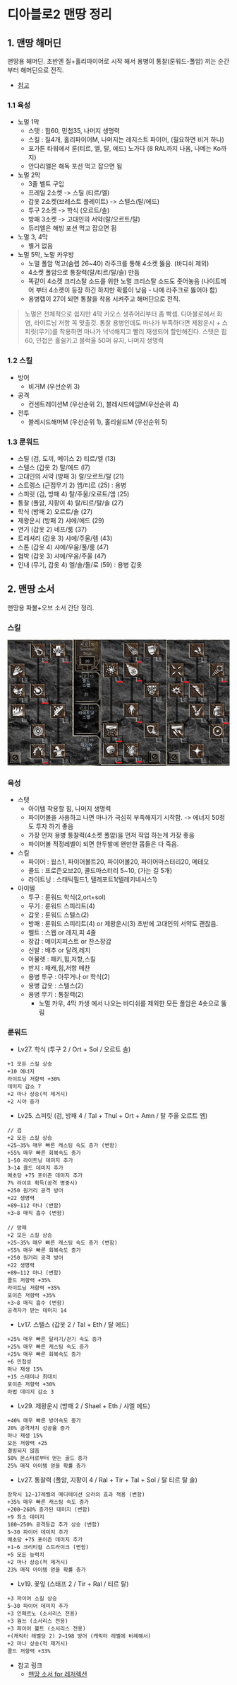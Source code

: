 # 디아블로2 맨땅 정리 

## 1. 맨땅 해머딘 

맨땅용 해머딘. 초반엔 질+홀리파이어로 시작 해서 용병이 통찰(룬워드-폴암) 끼는 순간 부터 해머딘으로 전직. 

- [참고](https://www.youtube.com/watch?v=oUVN7_AzmvQ&ab_channel=%EB%8B%A8TV)

### 1.1 육성

- 노멀 1막
  - 스탯 : 힘60, 민첩35, 나머지 생명력
  - 스킬 : 질4개, 홀리파이어M, 나머지는 레지스트 파이어, (필요하면 비거 하나)
  - 포가튼 타워에서 룬(티르, 엘, 탈, 에드) 노가다 (8 RAL까지 나옴, 나메는 Ko까지)
  - 안다리엘은 해독 포션 먹고 잡으면 됨 
- 노멀 2막
  - 3줄 벨트 구입
  - 프레일 2소켓 -> 스틸 (티르/엘)
  - 갑옷 2소켓(브레스트 플레이트) -> 스텔스(탈/에드)
  - 투구 2소켓 -> 학식 (오르트/솔) 
  - 방패 3소켓 -> 고대인의 서약(랄/오르트/탈)
  - 듀리엘은 해빙 포션 먹고 잡으면 됨
- 노멀 3, 4막 
  - 별거 없음
- 노멀 5막, 노말 카우방
  - 노멀 폴암 먹고(숨렙 26~40) 라주크를 통해 4소켓 뚫음. (바디쉬 제외)
  - 4소켓 폴암으로 통찰력(랄/티르/탈/솔) 만듬
  - 똑같이 4소켓 크리스탈 소드를 위한 노멀 크리스탈 소드도 줏어놓음 (나이트메어 부터 4소켓이 등장 하긴 하지만 확률이 낮음 - 나메 라주크로 뚫어야 함)
  - 용병렙이 27이 되면 통찰을 착용 시켜주고 해머딘으로 전직. 

> 노멀은 전체적으로 쉽지만 4막 카오스 생츄어리부터 좀 빡셈. 디아블로에서 화염, 라이트닝 저항 꼭 맞출것. 
> 통찰 용병인데도 마나가 부족하다면 제왕운시 + 스피릿(무기)를 착용하면 마나가 넉넉해지고 빨리 재생되어 할만해진다.
> 스탯은 힘60, 민첩은 홀쉴키고 블럭율 50퍼 유지, 나머지 생명력

### 1.2 스킬

- 방어
  - 비거M (우선순위 3)
- 공격 
  - 컨센트레이션M (우선순위 2), 블레시드에임M(우선순위 4)
- 전투
  - 블레시드해머M (우선순위 1), 홀리쉴드M (우선순위 5)

### 1.3 룬워드

- 스틸 (검, 도끼, 메이스 2) 티르/엘 (13)
- 스텔스 (갑옷 2) 탈/에드 (l7)
- 고대인의 서약 (방패 3) 랄/오르트/탈 (21)
- 스트렝스 (근접무기 2) 앰/티르 (25) : 용병
- 스피릿 (검, 방패 4) 탈/주울/오르트/엠 (25)
- 통찰 (폴암, 지팡이 4) 랄/티르/탈/솔 (27)
- 학식 (방패 2) 오르트/솔 (27)
- 제왕운시 (방패 2) 샤에/에드 (29)
- 연기 (갑옷 2) 네프/룸 (37)
- 트레셔리 (갑옷 3) 샤에/주울/렘 (43)
- 스톤 (갑옷 4) 샤에/우움/풀/룸 (47)
- 협박 (갑옷 3) 샤에/우움/주울 (47)
- 인내 (무기, 갑옷 4) 엘/솔/돌/로 (59) : 용병 갑옷 

## 2. 맨땅 소서

맨땅용 파볼+오브 소서 간단 정리. 

### 스킬

![skill](./images/d2_so.png)

### 육성

- 스탯 
  - 아이템 착용할 힘, 나머지 생명력
  - 파이어볼을 사용하고 나면 마나가 극심히 부족해지기 시작함. -> 에너지 50정도 투자 하기 좋음
  - 가장 먼저 용병 통찰력(4소켓 폴암)을 먼저 작업 하는게 가장 좋음
  - 파이어볼 적정레벨이 되면 한두발에 왠만한 몹들은 다 죽음. 
- 스킬 
  - 파이어 : 웜스1, 파이어볼트20, 파이어볼20, 파이어마스터리20, 메테오
  - 콜드 : 프로즌오브20, 콜드마스터리 5~10, (가는 길 5개)
  - 라이트닝 : 스태틱필드1, 텔레포트1(텔레키네시스1)
- 아이템
  - 투구 : 룬워드 학식(2,ort+sol)
  - 무기 : 룬워드 스피리트(4)
  - 갑옷 : 룬워드 스텔스(2)
  - 방패 : 룬워드 스피리트(4) or 제왕운시(3) 초반에 고대인의 서약도 괜찮음. 
  - 벨트 : 스웹 or 레지,피 4줄
  - 장갑 : 메이지피스트 or 찬스장갑
  - 신발 : 배추 or 달려,레지
  - 아뮬렛 : 패키,힘,저항,스킬
  - 반지 : 패캐,힘,저항 매찬
  - 용병 투구 : 아무거나 or 학식(2)
  - 용병 갑옷 : 스텔스(2)
  - 용병 무기 : 통찰력(2)
    - 노멀 카우, 4막 카생 에서 나오는 바디쉬를 제외한 모든 폴암은 4솟으로 뚫림

### 룬워드

- Lv27. 학식 (투구 2 / Ort + Sol / 오르트 솔)
```
+1 모든 스킬 상승
+10 에너지
라이트닝 저항력 +30%
데미지 감소 7
+2 마나 상승(적 제거시)
+2 시야 증가
```

- Lv25. 스피릿 (검, 방패 4 / Tal + Thul + Ort + Amn / 탈 주울 오르트 엠)
```
// 검
+2 모든 스킬 상승
+25~35% 매우 빠른 캐스팅 속도 증가 (변함)
+55% 매우 빠른 회복속도 증가
1~50 라이트닝 데미지 추가
3~14 콜드 데미지 추가
매초당 +75 포이즌 데미지 추가
7% 라이프 획득(공격 명중시)
+250 원거리 공격 방어
+22 생명력
+89~112 마나 (변함)
+3~8 매직 흡수 (변함)

// 방패
+2 모든 스킬 상승
+25~35% 매우 빠른 캐스팅 속도 증가 (변함)
+55% 매우 빠른 회복속도 증가
+250 원거리 공격 방어
+22 생명력
+89~112 마나 (변함)
콜드 저항력 +35%
라이트닝 저항력 +35%
포이즌 저항력 +35%
+3~8 매직 흡수 (변함)
공격자가 받는 데미지 14
```

- Lv17. 스텔스 (갑옷 2 / Tal + Eth / 탈 에드)
```
+25% 매우 빠른 달리기/걷기 속도 증가
+25% 매우 빠른 캐스팅 속도 증가
+25% 매우 빠른 회복속도 증가
+6 민첩성
마나 재생 15%
+15 스태미나 최대치
포이즌 저항력 +30%
마법 데미지 감소 3
```

- Lv29. 제왕운시 (방패 2 / Shael + Eth / 샤엘 에드)
```
+40% 매우 빠른 방어속도 증가
20% 공격저지 성공율 증가
마나 재생 15%
모든 저항력 +25
결빙되지 않음
50% 몬스터로부터 얻는 골드 증가
25% 매직 아이템 얻을 확률 증가
```

- Lv27. 통찰력 (폴암, 지팡이 4 / Ral + Tir + Tal + Sol / 랄 티르 탈 솔)
```
장착시 12~17레벨의 메디테이션 오라의 효과 적용 (변함)
+35% 매우 빠른 캐스팅 속도 증가
+200~260% 증가된 데미지 (변함)
+9 최소 데미지
180~250% 공격등급 추가 상승 (변함)
5~30 파이어 데미지 추가
매초당 +75 포이즌 데미지 추가
+1~6 크리티컬 스트라이크 (변함)
+5 모든 능력치
+2 마나 상승(적 제거시)
23% 매직 아이템 얻을 확률 증가
```

- Lv19. 꽃잎 (스태프 2 / Tir + Ral / 티르 랄)
```
+3 파이어 스킬 상승
5~30 파이어 데미지 추가
+3 인페르노 (소서리스 전용)
+3 웜쓰 (소서리스 전용)
+3 파이어 볼트 (소서리스 전용)
+(캐릭터 레벨당 2) 2~198 방어 (캐릭터 레벨에 비례해서)
+2 마나 상승(적 제거시)
콜드 저항력 +33%
```

- 참고 링크
  - [맨땅 소서 for 레저렉션](https://tisaa.tistory.com/entry/%EB%94%94%EC%95%84%EB%B8%94%EB%A1%9C2-%EB%A0%88%EC%A0%80%EB%A0%89%EC%85%98-%EC%B4%88%EB%B3%B4%EC%9E%90%EB%A5%BC-%EC%9C%84%ED%95%9C-%EC%B2%AB-%EC%BA%90%EB%A6%AD%ED%84%B0-%EB%A7%A8%EB%95%85-%EC%86%8C%EC%84%9C%EB%A6%AC%EC%8A%A4%EC%9B%90%EC%86%8C%EC%88%A0%EC%82%AC-%EC%9C%A1%EC%84%B1%EB%B2%95-%ED%8C%8C%EB%B3%BC%EC%98%A4%EB%B8%8C%EC%86%8C%EC%84%9C)
